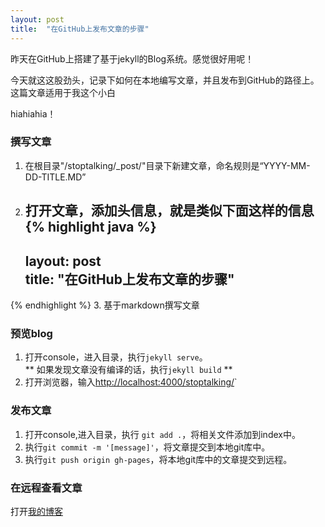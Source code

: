 ```yaml
---
layout: post
title:  "在GitHub上发布文章的步骤"
---
```

昨天在GitHub上搭建了基于jekyll的Blog系统。感觉很好用呢！

今天就这这股劲头，记录下如何在本地编写文章，并且发布到GitHub的路径上。这篇文章适用于我这个小白

hiahiahia！

### 撰写文章
1. 在根目录"/stoptalking/_post/"目录下新建文章，命名规则是“YYYY-MM-DD-TITLE.MD”

2. 打开文章，添加头信息，就是类似下面这样的信息  
{% highlight java %}
   ---  
   layout: post  
   title: "在GitHub上发布文章的步骤"  
   ---
{% endhighlight %}
3. 基于markdown撰写文章

### 预览blog
1. 打开console，进入目录，执行`jekyll serve`。  
  ** 如果发现文章没有编译的话，执行`jekyll build` **
2. 打开浏览器，输入[http://localhost:4000/stoptalking/](http://localhost:4000/stoptalking/)`

### 发布文章
1. 打开console,进入目录，执行  `git add .`，将相关文件添加到index中。
2. 执行`git commit -m '[message]'`，将文章提交到本地git库中。
3. 执行`git push origin gh-pages`，将本地git库中的文章提交到远程。

### 在远程查看文章
打开[我的博客](http://seannell.github.io/stoptalking/)
